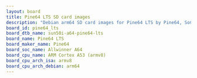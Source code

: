 ```yaml
---
layout: board
title: Pine64 LTS SD card images
description: "Debian arm64 SD card images for Pine64 LTS by Pine64, SoC: Allwinner A64, CPU ISA: armv8"
board_id: pine64_lts
board_dtb_name: sun50i-a64-pine64-lts
board_name: Pine64 LTS
board_maker_name: Pine64
board_soc_name: Allwinner A64
board_cpu_name: ARM Cortex A53 (armv8)
board_cpu_arch_isa: armv8
board_cpu_arch_debian: arm64
---
```

